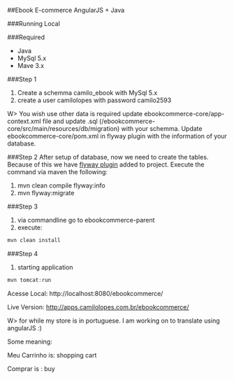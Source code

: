 ##Ebook E-commerce AngularJS + Java 

###Running Local

###Required 
* Java 
*  MySql 5.x
*  Mave 3.x 

###Step 1 
1.	Create a schemma camilo_ebook  with MySql 5.x
2.	create a user camilolopes with password camilo2593 

W> You wish use other data is required update  ebookcommerce-core/app-context.xml file and update .sql (/ebookcommerce-core/src/main/resources/db/migration) with your schemma. Update  ebookcommerce-core/pom.xml in flyway plugin with the information of your database. 

###Step 2 
After setup of database, now we need to create the tables. Because of this we have [flyway plugin](flywaydb.org) added to project. Execute the command via maven the following:

1.	mvn  clean compile flyway:info
2.	mvn  flyway:migrate


###Step 3

1.	via commandline go to ebookcommerce-parent 
2.	execute:

```java
mvn clean install 
```

###Step 4 
1.	starting application

```java
mvn tomcat:run 
```

Acesse Local: http://localhost:8080/ebookcommerce/

Live Version: http://apps.camilolopes.com.br/ebookcommerce/

W> for while my store is in portuguese. I am working on to translate using angularJS :)

Some meaning:

Meu Carrinho is: shopping cart

Comprar is : buy 


